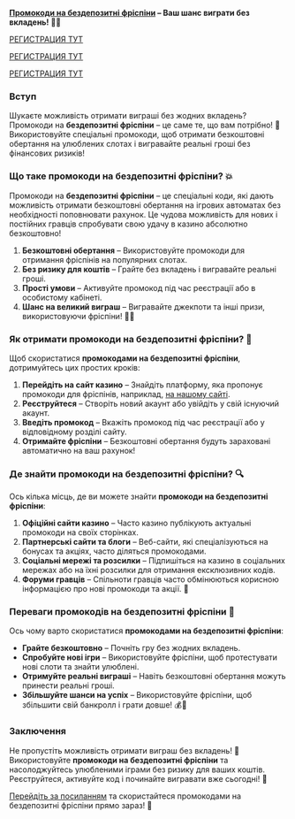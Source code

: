 **[Промокоди на бездепозитні фріспіни](https://interupgamer.top?ref=fap_w36174p119_1) – Ваш шанс виграти без вкладень! 🎰✨**

[РЕГИСТРАЦИЯ ТУТ](https://interupgamer.top?ref=fap_w36174p119_1)

[РЕГИСТРАЦИЯ ТУТ](https://interupgamer.top?ref=fap_w36174p119_1)

[РЕГИСТРАЦИЯ ТУТ](https://interupgamer.top?ref=fap_w36174p119_1)

### Вступ

Шукаєте можливість отримати виграші без жодних вкладень? Промокоди на **бездепозитні фріспіни** – це саме те, що вам потрібно! 🎉 Використовуйте спеціальні промокоди, щоб отримати безкоштовні обертання на улюблених слотах і вигравайте реальні гроші без фінансових ризиків!

### Що таке промокоди на бездепозитні фріспіни? 💥

Промокоди на **бездепозитні фріспіни** – це спеціальні коди, які дають можливість отримати безкоштовні обертання на ігрових автоматах без необхідності поповнювати рахунок. Це чудова можливість для нових і постійних гравців спробувати свою удачу в казино абсолютно безкоштовно!

1. **Безкоштовні обертання** – Використовуйте промокоди для отримання фріспінів на популярних слотах.
2. **Без ризику для коштів** – Грайте без вкладень і вигравайте реальні гроші.
3. **Прості умови** – Активуйте промокод під час реєстрації або в особистому кабінеті.
4. **Шанс на великий виграш** – Вигравайте джекпоти та інші призи, використовуючи фріспіни! 🎰💵

### Як отримати промокоди на бездепозитні фріспіни? 📝

Щоб скористатися **промокодами на бездепозитні фріспіни**, дотримуйтесь цих простих кроків:

1. **Перейдіть на сайт казино** – Знайдіть платформу, яка пропонує промокоди для фріспінів, наприклад, [на нашому сайті](https://interupgamer.top?ref=fap_w36174p119_1).
2. **Реєструйтеся** – Створіть новий акаунт або увійдіть у свій існуючий акаунт.
3. **Введіть промокод** – Вкажіть промокод під час реєстрації або у відповідному розділі сайту.
4. **Отримайте фріспіни** – Безкоштовні обертання будуть зараховані автоматично на ваш рахунок!

### Де знайти промокоди на бездепозитні фріспіни? 🔍

Ось кілька місць, де ви можете знайти **промокоди на бездепозитні фріспіни**:

1. **Офіційні сайти казино** – Часто казино публікують актуальні промокоди на своїх сторінках.
2. **Партнерські сайти та блоги** – Веб-сайти, які спеціалізуються на бонусах та акціях, часто діляться промокодами.
3. **Соціальні мережі та розсилки** – Підпишіться на казино в соціальних мережах або на їхні розсилки для отримання ексклюзивних кодів.
4. **Форуми гравців** – Спільноти гравців часто обмінюються корисною інформацією про нові промокоди та акції. 🔗

### Переваги промокодів на бездепозитні фріспіни 🎲

Ось чому варто скористатися **промокодами на бездепозитні фріспіни**:

- **Грайте безкоштовно** – Почніть гру без жодних вкладень.
- **Спробуйте нові ігри** – Використовуйте фріспіни, щоб протестувати нові слоти та знайти улюблені.
- **Отримуйте реальні виграші** – Навіть безкоштовні обертання можуть принести реальні гроші.
- **Збільшуйте шанси на успіх** – Використовуйте фріспіни, щоб збільшити свій банкролл і грати довше! 💰🎉

### Заключення

Не пропустіть можливість отримати виграш без вкладень! 🎯 Використовуйте **промокоди на бездепозитні фріспіни** та насолоджуйтесь улюбленими іграми без ризику для ваших коштів. Реєструйтеся, активуйте код і починайте вигравати вже сьогодні! 🌟

[Перейдіть за посиланням](https://interupgamer.top?ref=fap_w36174p119_1) та скористайтеся промокодами на бездепозитні фріспіни прямо зараз! 🤑
